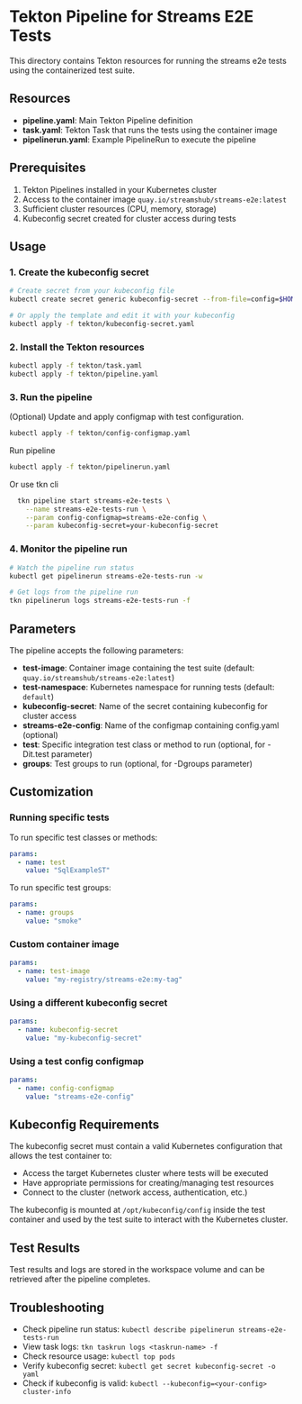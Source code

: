 # Tekton Pipeline for Streams E2E Tests

This directory contains Tekton resources for running the streams e2e tests using the containerized test suite.

## Resources

- **pipeline.yaml**: Main Tekton Pipeline definition
- **task.yaml**: Tekton Task that runs the tests using the container image
- **pipelinerun.yaml**: Example PipelineRun to execute the pipeline

## Prerequisites

1. Tekton Pipelines installed in your Kubernetes cluster
2. Access to the container image `quay.io/streamshub/streams-e2e:latest`
3. Sufficient cluster resources (CPU, memory, storage)
4. Kubeconfig secret created for cluster access during tests

## Usage

### 1. Create the kubeconfig secret

```bash
# Create secret from your kubeconfig file
kubectl create secret generic kubeconfig-secret --from-file=config=$HOME/.kube/config

# Or apply the template and edit it with your kubeconfig
kubectl apply -f tekton/kubeconfig-secret.yaml
```

### 2. Install the Tekton resources

```bash
kubectl apply -f tekton/task.yaml
kubectl apply -f tekton/pipeline.yaml
```

### 3. Run the pipeline

(Optional) Update and apply configmap with test configuration.

```bash
kubectl apply -f tekton/config-configmap.yaml
```

Run pipeline

```bash
kubectl apply -f tekton/pipelinerun.yaml
```

Or use tkn cli

```bash
  tkn pipeline start streams-e2e-tests \
    --name streams-e2e-tests-run \
    --param config-configmap=streams-e2e-config \
    --param kubeconfig-secret=your-kubeconfig-secret
```

### 4. Monitor the pipeline run

```bash
# Watch the pipeline run status
kubectl get pipelinerun streams-e2e-tests-run -w

# Get logs from the pipeline run
tkn pipelinerun logs streams-e2e-tests-run -f
```

## Parameters

The pipeline accepts the following parameters:

- **test-image**: Container image containing the test suite (default: `quay.io/streamshub/streams-e2e:latest`)
- **test-namespace**: Kubernetes namespace for running tests (default: `default`)
- **kubeconfig-secret**: Name of the secret containing kubeconfig for cluster access
- **streams-e2e-config**: Name of the configmap containing config.yaml (optional)
- **test**: Specific integration test class or method to run (optional, for -Dit.test parameter)
- **groups**: Test groups to run (optional, for -Dgroups parameter)

## Customization

### Running specific tests

To run specific test classes or methods:

```yaml
params:
  - name: test
    value: "SqlExampleST"
```

To run specific test groups:

```yaml
params:
  - name: groups
    value: "smoke"
```

### Custom container image

```yaml
params:
  - name: test-image
    value: "my-registry/streams-e2e:my-tag"
```

### Using a different kubeconfig secret

```yaml
params:
  - name: kubeconfig-secret
    value: "my-kubeconfig-secret"
```

### Using a test config configmap

```yaml
params:
  - name: config-configmap
    value: "streams-e2e-config"
```

## Kubeconfig Requirements

The kubeconfig secret must contain a valid Kubernetes configuration that allows the test container to:

- Access the target Kubernetes cluster where tests will be executed
- Have appropriate permissions for creating/managing test resources
- Connect to the cluster (network access, authentication, etc.)

The kubeconfig is mounted at `/opt/kubeconfig/config` inside the test container and used by the test suite to interact with the Kubernetes cluster.

## Test Results

Test results and logs are stored in the workspace volume and can be retrieved after the pipeline completes.

## Troubleshooting

- Check pipeline run status: `kubectl describe pipelinerun streams-e2e-tests-run`
- View task logs: `tkn taskrun logs <taskrun-name> -f`
- Check resource usage: `kubectl top pods`
- Verify kubeconfig secret: `kubectl get secret kubeconfig-secret -o yaml`
- Check if kubeconfig is valid: `kubectl --kubeconfig=<your-config> cluster-info`